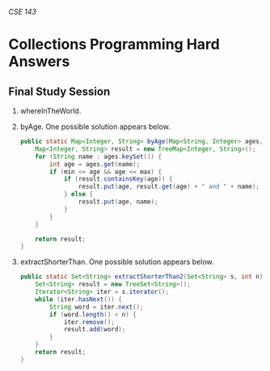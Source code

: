 _CSE 143_

# Collections Programming Hard Answers
## Final Study Session

1. whereInTheWorld.

1. byAge. One possible solution appears below.

	```java
	public static Map<Integer, String> byAge(Map<String, Integer> ages, int min, int max) {
		Map<Integer, String> result = new TreeMap<Integer, String>();
		for (String name : ages.keySet()) {
			int age = ages.get(name);
			if (min <= age && age <= max) {
				if (result.containsKey(age)) {
					result.put(age, result.get(age) + " and " + name);
				} else {
					result.put(age, name);
				}
			}
		}

		return result;
	}
	```

1. extractShorterThan. One possible solution appears below.

	```java
	public static Set<String> extractShorterThan2(Set<String> s, int n) {
		Set<String> result = new TreeSet<String>();
		Iterator<String> iter = s.iterator();
		while (iter.hasNext()) {
			String word = iter.next();
			if (word.length() < n) {
				iter.remove();
				result.add(word);
			}
		}
		return result;
	}
	```